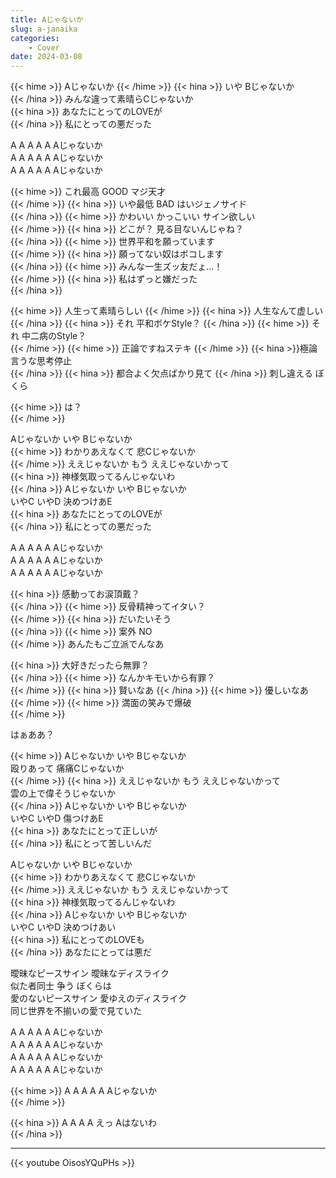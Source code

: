 ```yaml
---
title: Aじゃないか
slug: a-janaika
categories:
    - Cover
date: 2024-03-08
---
```


{{< hime >}}
Aじゃないか 
{{< /hime >}}
{{< hina >}}
いや Bじゃないか  
{{< /hina >}}
みんな違って素晴らCじゃないか  
{{< hina >}}
あなたにとってのLOVEが  
{{< /hina >}}
私にとっての悪だった  

A A A A A Aじゃないか  
A A A A A Aじゃないか  
A A A A A Aじゃないか  

{{< hime >}}
これ最高 GOOD マジ天才  
{{< /hime >}}
{{< hina >}}
いや最低 BAD はいジェノサイド  
{{< /hina >}}
{{< hime >}}
かわいい かっこいい サイン欲しい  
{{< /hime >}}
{{< hina >}}
どこが？ 見る目ないんじゃね？  
{{< /hina >}}
{{< hime >}}
世界平和を願っています  
{{< /hime >}}
{{< hina >}}
願ってない奴はボコします  
{{< /hina >}}
{{< hime >}}
みんな一生ズッ友だょ…！  
{{< /hime >}}
{{< hina >}}
私はずっと嫌だった  
{{< /hina >}}

{{< hime >}}
人生って素晴らしい 
{{< /hime >}}
{{< hina >}}
人生なんて虚しい  
{{< /hina >}}
{{< hina >}}
それ 平和ボケStyle？ 
{{< /hina >}}
{{< hime >}}
それ 中二病のStyle？  
{{< /hime >}}
{{< hime >}}
正論ですねステキ 
{{< /hime >}}
{{< hina >}}極論言うな思考停止  
{{< /hina >}}
{{< hina >}}
都合よく欠点ばかり見て 
{{< /hina >}}
刺し違える ぼくら  

{{< hime >}}
は？  
{{< /hime >}}

Aじゃないか いや Bじゃないか  
{{< hime >}}
わかりあえなくて 悲Cじゃないか  
{{< /hime >}}
ええじゃないか もう ええじゃないかって  
{{< hina >}}
神様気取ってるんじゃないわ  
{{< /hina >}}
Aじゃないか いや Bじゃないか  
いやC いやD 決めつけあE  
{{< hina >}}
あなたにとってのLOVEが  
{{< /hina >}}
私にとっての悪だった  

A A A A A Aじゃないか  
A A A A A Aじゃないか  
A A A A A Aじゃないか  

{{< hina >}}
感動ってお涙頂戴？  
{{< /hina >}}
{{< hime >}}
反骨精神ってイタい？  
{{< /hime >}}
{{< hina >}}
だいたいそう  
{{< /hina >}}
{{< hime >}}
案外 NO  
{{< /hime >}}
あんたもご立派でんなあ  

{{< hina >}}
大好きだったら無罪？  
{{< /hina >}}
{{< hime >}}
なんかキモいから有罪？  
{{< /hime >}}
{{< hina >}}
賢いなあ 
{{< /hina >}}
{{< hime >}}
優しいなあ  
{{< /hime >}}
{{< hime >}}
満面の笑みで爆破  
{{< /hime >}}

はぁああ？  

{{< hime >}}
Aじゃないか いや Bじゃないか  
殴りあって 痛痛Cじゃないか  
{{< /hime >}}
{{< hina >}}
ええじゃないか もう ええじゃないかって  
雲の上で偉そうじゃないか  
{{< /hina >}}
Aじゃないか いや Bじゃないか  
いやC いやD 傷つけあE  
{{< hina >}}
あなたにとって正しいが  
{{< /hina >}}
私にとって苦しいんだ  

Aじゃないか いや Bじゃないか  
{{< hime >}}
わかりあえなくて 悲Cじゃないか  
{{< /hime >}}
ええじゃないか もう ええじゃないかって  
{{< hina >}}
神様気取ってるんじゃないわ  
{{< /hina >}}
Aじゃないか いや Bじゃないか  
いやC いやD 決めつけあい  
{{< hina >}}
私にとってのLOVEも  
{{< /hina >}}
あなたにとっては悪だ  

曖昧なピースサイン 曖昧なディスライク  
似た者同士 争う ぼくらは  
愛のないピースサイン 愛ゆえのディスライク  
同じ世界を不揃いの愛で見ていた  

A A A A A Aじゃないか  
A A A A A Aじゃないか  
A A A A A Aじゃないか  
A A A A A Aじゃないか  

{{< hime >}}
A A A A A Aじゃないか  
{{< /hime >}}

{{< hina >}}
A A A A えっ Aはないわ  
{{< /hina >}}

---

{{< youtube OisosYQuPHs >}}